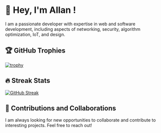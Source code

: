 # 👋 Hey, I'm Allan !

I am a passionate developer with expertise in web and software development, including aspects of networking, security, algorithm optimization, IoT, and design.

## 🏆 GitHub Trophies

[![trophy](https://github-profile-trophy.vercel.app/?username=ImMiza&theme=onedark)](https://github.com/ryo-ma/github-profile-trophy)

## 🔥 Streak Stats

[![GitHub Streak](https://github-readme-streak-stats.herokuapp.com/?user=ImMiza&theme=dark)](https://github.com/DenverCoder1/github-readme-streak-stats)

## 🚀 Contributions and Collaborations

I am always looking for new opportunities to collaborate and contribute to interesting projects. Feel free to reach out!
